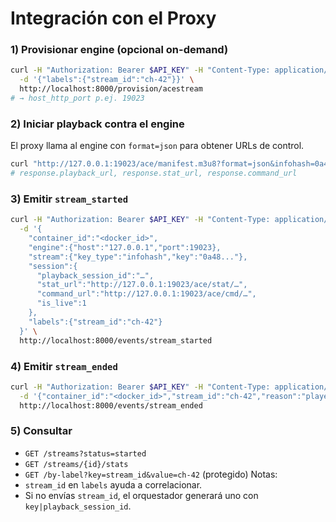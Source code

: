 # Integración con el Proxy

### 1) Provisionar engine (opcional on-demand)
```bash
curl -H "Authorization: Bearer $API_KEY" -H "Content-Type: application/json" \
  -d '{"labels":{"stream_id":"ch-42"}}' \
  http://localhost:8000/provision/acestream
# → host_http_port p.ej. 19023
```
### 2) Iniciar playback contra el engine
El proxy llama al engine con `format=json` para obtener URLs de control.
```bash
curl "http://127.0.0.1:19023/ace/manifest.m3u8?format=json&infohash=0a48..."
# response.playback_url, response.stat_url, response.command_url
```
### 3) Emitir `stream_started`
```bash
curl -H "Authorization: Bearer $API_KEY" -H "Content-Type: application/json" \
  -d '{
    "container_id":"<docker_id>",
    "engine":{"host":"127.0.0.1","port":19023},
    "stream":{"key_type":"infohash","key":"0a48..."},
    "session":{
      "playback_session_id":"…",
      "stat_url":"http://127.0.0.1:19023/ace/stat/…",
      "command_url":"http://127.0.0.1:19023/ace/cmd/…",
      "is_live":1
    },
    "labels":{"stream_id":"ch-42"}
  }' \
  http://localhost:8000/events/stream_started
```
### 4) Emitir `stream_ended`
```bash
curl -H "Authorization: Bearer $API_KEY" -H "Content-Type: application/json" \
  -d '{"container_id":"<docker_id>","stream_id":"ch-42","reason":"player_stopped"}' \
  http://localhost:8000/events/stream_ended
```
### 5) Consultar
 - `GET /streams?status=started`
 - `GET /streams/{id}/stats`
 - `GET /by-label?key=stream_id&value=ch-42` (protegido)
Notas:
 - `stream_id` en `labels` ayuda a correlacionar.
 - Si no envías `stream_id`, el orquestador generará uno con `key|playback_session_id`.